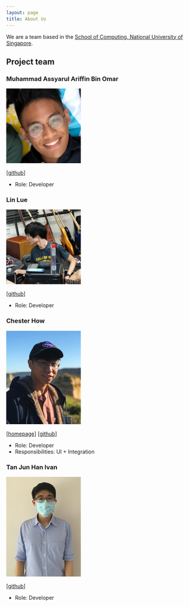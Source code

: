 ```yaml
---
layout: page
title: About Us
---
```


We are a team based in the [School of Computing, National University of Singapore](http://www.comp.nus.edu.sg).

## Project team

### Muhammad Assyarul Ariffin Bin Omar

<img src="images/assyarul.png" width="200px">

[[github](https://github.com/assyarul)]

* Role: Developer

### Lin Lue

<img src="images/lue97.png" width="200px">

[[github](https://github.com/lue97)]

* Role: Developer

### Chester How

<img src="images/chesterhow.png" width="200px">

[[homepage](https://chester.how)]
[[github](https://github.com/chesterhow)]

* Role: Developer
* Responsibilities: UI + Integration

### Tan Jun Han Ivan

<img src="images/ivantjh.png" width="200px">

[[github](https://github.com/ivantjh)]

* Role: Developer
